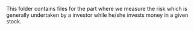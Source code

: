 This folder contains files for the part where we measure the risk which is generally undertaken by a investor while he/she invests money in a given stock.
